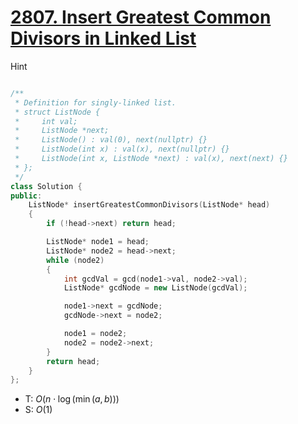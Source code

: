 # [2807. Insert Greatest Common Divisors in Linked List](https://leetcode.com/problems/insert-greatest-common-divisors-in-linked-list/description)

 Hint
```cpp

```



```cpp
/**
 * Definition for singly-linked list.
 * struct ListNode {
 *     int val;
 *     ListNode *next;
 *     ListNode() : val(0), next(nullptr) {}
 *     ListNode(int x) : val(x), next(nullptr) {}
 *     ListNode(int x, ListNode *next) : val(x), next(next) {}
 * };
 */
class Solution {
public:
    ListNode* insertGreatestCommonDivisors(ListNode* head)
    {
        if (!head->next) return head;

        ListNode* node1 = head;
        ListNode* node2 = head->next;
        while (node2)
        {
            int gcdVal = gcd(node1->val, node2->val);
            ListNode* gcdNode = new ListNode(gcdVal);

            node1->next = gcdNode;
            gcdNode->next = node2;

            node1 = node2;
            node2 = node2->next;
        }
        return head;
    }
};
```
- T: $O(n \cdot \log(\min(a, b)))$
- S: $O(1)$

